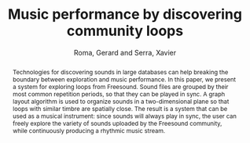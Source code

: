 --- 
title: "Music performance by discovering community loops" 
abstract: "Technologies for discovering sounds in large databases can help breaking the boundary between exploration and music performance. In this paper, we present a system for exploring loops from Freesound. Sound files are grouped by their most common repetition periods, so that they can be played in sync. A graph layout algorithm is used to organize sounds in a two-dimensional plane so that loops with similar timbre are spatially close. The result is a system that can be used as a musical instrument: since sounds will always play in sync, the user can freely explore the variety of sounds uploaded by the Freesound community, while continuously producing a rhythmic music stream." 
address: "Paris, France" 
author: "Roma, Gerard and Serra, Xavier"
webAuthor: "Gerard Roma, Xavier Serra" 
booktitle: "Proceedings of the International Web Audio Conference" 
editor: "Goldszmidt, Samuel and Schnell, Norbert and Saiz, Victor and Matuszewski, Benjamin" 
month: "January"
pages: "" 
publisher: "IRCAM" 
series: "WAC '15"
track: "Paper"  
year: "2015" 
id: "2015_39" 
tags: year2015
media: none 
pdflink: /_data/papers/pdf/2015/2015_39.pdf
ISSN: 2663-5844
---